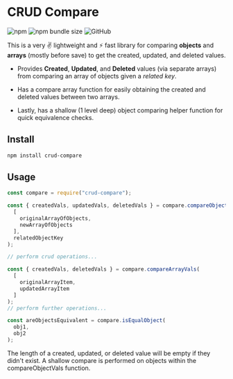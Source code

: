 # CRUD Compare

![npm](https://img.shields.io/npm/v/crud-compare)
![npm bundle size](https://img.shields.io/bundlephobia/min/crud-compare)
![GitHub](https://img.shields.io/github/license/tjmoses/crud-compare)

This is a very ✌ lightweight and ⚡️ fast library for comparing **objects** and **arrays** (mostly before save) to get the created, updated, and deleted values.

- Provides **Created**, **Updated**, and **Deleted** values (via separate arrays) from comparing an array of objects given a *related key*.
  
- Has a compare array function for easily obtaining the created and deleted values between two arrays.

- Lastly, has a shallow (1 level deep) object comparing helper function for quick equivalence checks.

## Install

```bash
npm install crud-compare
```

## Usage

```js
const compare = require("crud-compare");

const { createdVals, updatedVals, deletedVals } = compare.compareObjectVals(
  [
    originalArrayOfObjects,
    newArrayOfObjects
  ],
  relatedObjectKey
);

// perform crud operations...

const { createdVals, deletedVals } = compare.compareArrayVals(
  [
    originalArrayItem,
    updatedArrayItem
  ]
);
// perform further operations...

const areObjectsEquivalent = compare.isEqualObject(
  obj1,
  obj2
);

```

The length of a created, updated, or deleted value will be empty if they didn't exist. A shallow compare is performed on objects within the compareObjectVals function.
